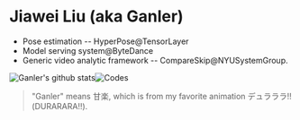 # Jiawei Liu (aka Ganler)

* Pose estimation -- HyperPose@TensorLayer
* Model serving system@ByteDance
* Generic video analytic framework -- CompareSkip@NYUSystemGroup.

![Ganler's github stats](https://github-readme-stats.vercel.app/api?username=ganler&show_icons=true&theme=tokyonight)![Codes](https://github-readme-stats.vercel.app/api/top-langs/?username=ganler&count_private=false&layout=compact&hide=Jupyter%20Notebook)

> "Ganler" means 甘楽, which is from my favorite animation デュラララ!!(DURARARA!!).
